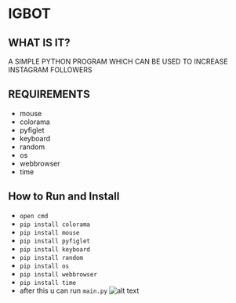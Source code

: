 # IGBOT
## WHAT IS IT?
A SIMPLE PYTHON PROGRAM WHICH CAN BE USED TO INCREASE INSTAGRAM FOLLOWERS
## REQUIREMENTS
* mouse
* colorama
* pyfiglet
* keyboard
* random
* os
* webbrowser
* time
## How to Run and Install
* ```open cmd```
* ```pip install colorama```
* ```pip install mouse```
* ```pip install pyfiglet```
* ```pip install keyboard```
* ```pip install random```
* ```pip install os```
* ```pip install webbrowser```
* ```pip install time```
* after this u can run  `main.py`
![alt text](https://cdn.discordapp.com/attachments/1127107624874295366/1252630463189749823/9k.png?ex=6672ea87&is=66719907&hm=23ec018941cbb6e9baf4856fe2fa96928e1653bb85e3e3b2bcf651985ba45897&)
